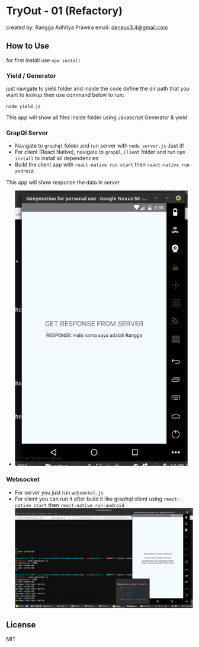# TryOut - 01 (Refactory)
created by: Rangga Adhitya Prawira
email: deneuv3.4@gmail.com

## How to Use
for first install use `npm install`

### Yield / Generator
just navigate to yield folder and inside the code define the dir path that you want to lookup
then use command below to run:
```
node yield.js
```
This app will show all files inside folder using Javascript Generator & yield

### GrapQl Server
- Navigate to `graphql` folder and run server with `node server.js` Just it!
- For client (React Native), navigate to `grapQl_Client` folder and run `npm install` to install all dependencies
- Build  the client app with `react-native run-start` then `react-native run-android`

This app will show response the data in server
- ![alt tag](https://github.com/deneuv34/tryout-01/blob/master/Selection_016.png)

### Websocket
- For server you just run `websocket.js` 
- For client you can run it after build it like graphql client using `react-native start` then `react-native run-android`
![alt tag](https://github.com/deneuv34/tryout-01/blob/master/Screenshot%20from%202017-04-01%2014-54-45.png)

## License
MIT
